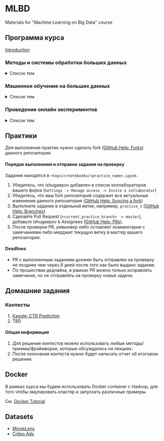 # MLBD
Materials for "Machine Learning on Big Data" course

## Программа курса

[Introduction](/intro/slides)

### Методы и системы обработки больших данных
<details>
  <summary>Список тем</summary>

#### 1. [Hadoop and MapReduce](/hadoop_map_reduce)
>   <ins><i>Keywords:</i></ins> Google FS (master, chunkservers), Hadoop, HDFS (NameNode, DataNode), MapReduce (master, workers)
#### 2. [Apache Spark](/apache_spark)
>  <ins><i>Keywords:</i></ins> Pig, Hive, Spark (RDDs, transformations, actions, lineage graph, fault-tolerance, persist, driver, workers, stages, dependencies, tasks, partition)
#### 3. [Spark SQL](/spark_sql)
>  <ins><i>Keywords:</i></ins> Shark, DataFrames (DSL, cache, UDFs), Catalyst (tree, rule, catalyst in spark-sql)

</details>

### Машинное обучение на больших данных
<details>
  <summary>Список тем</summary>

#### 1. [Distributed ML Introduction](/distributed_ml_intro)
>  <ins><i>Keywords:</i></ins> Stochastic Gradient Descent, Data/Model Parallelism, General Purpose Distributed Computing(MapReduce, MR SGD, SparkNet, MLlib), Natively Distributed ML Systems (Parameter Server, DistBelief, TensorFlow, AllReduce, Horovod)
#### 2. [Categorical Features in Large Scale ML](/sgd_logreg_nn)
>  <ins><i>Keywords:</i></ins> One-hot encoding, Cross features, Factorization Machines (FM, FFM), Neural Networks (Deep Crossing, Deep & Cross, DeepFM)
#### 3. [Gradient Boosting Decision Tree](/gradient_boosting)
>  <ins><i>Keywords:</i></ins> Categorical features (Naive Bayes, Mean Target Encoding), PLANET, XGBoost, CatBoost, SHAP values
#### 4. [Hyperparameters Optimization](/hyperparameters_optimization)
>  <ins><i>Keywords:</i></ins> Grid Search, Random Search (low effective dimensionality), Bayesian Optimization (Gaussian Process, surrogate, acquisition), Predictive Termination, Hyperband (successive halving), Multi-task Bayesian Optimization
#### 5. [DNN Compression and Acceleration](/dnn_compression_acceleration)
> <ins><i>Keywords:</i></ins> Quantization, Knowledge Distillation, Pruning (one-shot, iterative, Lottery Ticket Hypothesis), Deep Compression, DeepGBM
#### 6. [Recommender Systems](/recsys)
>  <ins><i>Keywords:</i></ins> Simple RS (Item/User-based, Content based), Ranking Metrics, Matrix Factorization (SVD, PMF, ALS, iALS, Incremental ALS, Neural CF), Large Scale RS (MF with Distributed SGD, PytorchBigGraph, GraphVite), Ranking losses (BPR, WARP)
#### 7. [Nearest Neighbors Search](/nearest_neighbor_search)
>  <ins><i>Keywords:</i></ins> Exact-kNN, Approximate NN (eps-NN), (Hierarchical) Navigatable Small World, LSH (random projections, minhash), Learning to Hash (Deep Supervised Hashing), Annoy, ANN-benchmarks and evaluation
#### 8. Latent Dirichlet Allocation
#### 9. Dimensionality Reduction
#### 10. Online Learning
#### 11. Algorithms on Graphs

</details>

### Проведение онлайн экспериментов
<details>
  <summary>Список тем</summary>

#### 1. How to conduct AB Tests (Experiment Design, Execution, Analysis)
#### 2. Results Analysis ((Multiple) Hypothesis testing, Sensitivity, Power)
#### 3. Heterogeneous Treatment Effect

</details>

## Практики

Для выполнения практик нужно сделать fork ([GitHub Help: Forks](https://help.github.com/en/github/collaborating-with-issues-and-pull-requests/working-with-forks)) данного репозитория.

#### Порядок выполнения и отправки задания на проверку

Задания находятся в `<topic>/notebooks/<practice_name>.ipynb`.

1. Убедитесь, что ishugaepov добавлен в список коллабораторов вашего форка (`Settings -> Manage access -> Invite a collaborator`)
2. Убедитесь, что ваш fork репозиторий содержит все актуальные изменения данного репозитория ([GitHub Help: Syncing a fork](https://help.github.com/en/github/collaborating-with-issues-and-pull-requests/syncing-a-fork))
3. Выполните задание в отдельной ветке, например, `practice_1` ([GitHub Help: Branches](https://git-scm.com/book/en/v2/Git-Branching-Basic-Branching-and-Merging)).
4. Сделайте Pull Request (`<current_practice_branch> -> master`), добавьте ishugaepov в Assignees ([GitHub Help: PRs](https://help.github.com/en/github/collaborating-with-issues-and-pull-requests/creating-a-pull-request)). 
5. После проверки PR, ревьювер либо оставляет комментарии с замечаниями либо мерджит текущую ветку в мастер вашего репозитория.

#### Deadlines

* PR с выполненным заданием должен быть отправлен на проверку не позднее чем через 8 дней после того как было выдано задание.
* По прошествии дедлайна, в рамках PR можно только исправлять замечания, но не отправлять на проверку новые задачи.

## Домашние задания

### Контесты

1. [Kaggle: CTR Prediction](https://www.kaggle.com/c/mlbd-20-ctr-prediction-1)
2. TBD

#### Общая информация

1. Для решения контестов можно использовать любые методы/приемы/фрэймворки, которые обсуждались на лекциях.
2. После окончания контеста нужно будет написать отчет об итоговом решении.


## Docker

В рамках курса мы будем использовать Docker container с Hadoop, для того чтобы эмулировать кластер и запускать различные примеры.

См. [Docker Tutorial](/docker/Docker-tutorial.md)

## Datasets

* [MovieLens](https://drive.google.com/file/d/1uNG51xzfUahzexIv-Ka1ylpvn8mVdFOQ/view?usp=sharing)
* [Criteo Ads](https://labs.criteo.com/2014/02/download-kaggle-display-advertising-challenge-dataset/)

